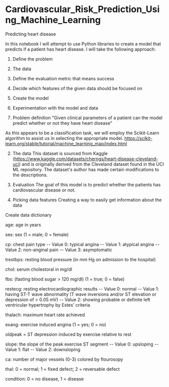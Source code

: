 # Cardiovascular_Risk_Prediction_Using_Machine_Learning
Predicting heart disease

In this notebook I will attempt to use Python libraries to create a model that predicts if a patient has heart disease.
I will take the following approach:

  1. Define the problem
  2. The data
  3. Define the evaluation metric that means success
  4. Decide which features of the given data should be focused on
  5. Create the model
  6. Experimentation with the model and data

1. Problem definition
"Given clinical parameters of a patient can the model predict whether or not they have heart disease"

As this appears to be a classification task, we will employ the Scikit-Learn algorithm to assist us in selecting the appropriate model.
https://scikit-learn.org/stable/tutorial/machine_learning_map/index.html

2. The data
This dataset is sourced from Kaggle (https://www.kaggle.com/datasets/cherngs/heart-disease-cleveland-uci) and is originally derived from the Cleveland dataset found in the UCI ML repository. The dataset's author has made certain modifications to the descriptions.

3. Evaluation
The goal of this model is to predict whether the patients has cardiovascular disease or not.

4. Picking data features
Creating a way to easily get information about the data

Create data dictionary

age: age in years

sex: sex (1 = male; 0 = female)

cp: chest pain type
-- Value 0: typical angina
-- Value 1: atypical angina
-- Value 2: non-anginal pain
-- Value 3: asymptomatic

trestbps: resting blood pressure (in mm Hg on admission to the hospital)

chol: serum cholestoral in mg/dl

fbs: (fasting blood sugar > 120 mg/dl) (1 = true; 0 = false)

restecg: resting electrocardiographic results
-- Value 0: normal
-- Value 1: having ST-T wave abnormality (T wave inversions and/or ST elevation or depression of > 0.05 mV)
-- Value 2: showing probable or definite left ventricular hypertrophy by Estes' criteria

thalach: maximum heart rate achieved

exang: exercise induced angina (1 = yes; 0 = no)

oldpeak = ST depression induced by exercise relative to rest

slope: the slope of the peak exercise ST segment
-- Value 0: upsloping
-- Value 1: flat
-- Value 2: downsloping

ca: number of major vessels (0-3) colored by flourosopy

thal: 0 = normal; 1 = fixed defect; 2 = reversable defect

condition: 0 = no disease, 1 = disease
